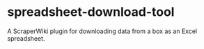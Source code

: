 spreadsheet-download-tool
=========================

A ScraperWiki plugin for downloading data from a box as an Excel spreadsheet.